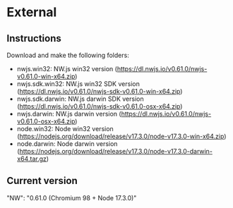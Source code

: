 # External

## Instructions

Download and make the following folders:

* nwjs.win32: NW.js win32 version (https://dl.nwjs.io/v0.61.0/nwjs-v0.61.0-win-x64.zip)
* nwjs.sdk.win32: NW.js win32 SDK version (https://dl.nwjs.io/v0.61.0/nwjs-sdk-v0.61.0-win-x64.zip)
* nwjs.sdk.darwin: NW.js darwin SDK version (https://dl.nwjs.io/v0.61.0/nwjs-sdk-v0.61.0-osx-x64.zip)
* nwjs.darwin: NW.js darwin version (https://dl.nwjs.io/v0.61.0/nwjs-v0.61.0-osx-x64.zip)
* node.win32: Node win32 version (https://nodejs.org/download/release/v17.3.0/node-v17.3.0-win-x64.zip)
* node.darwin: Node darwin version (https://nodejs.org/download/release/v17.3.0/node-v17.3.0-darwin-x64.tar.gz)

## Current version

"NW": "0.61.0 (Chromium 98 + Node 17.3.0)"
